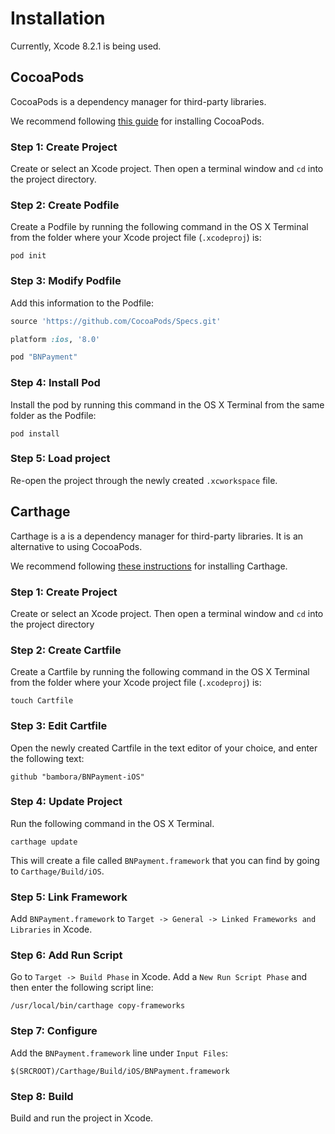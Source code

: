 # Installation

Currently, Xcode 8.2.1 is being used. 

## CocoaPods

CocoaPods is a dependency manager for third-party libraries.

We recommend following [this guide](https://guides.cocoapods.org/using/getting-started.html#getting-started) for installing CocoaPods.

### Step 1: Create Project

Create or select an Xcode project. Then open a terminal window and `cd` into the project directory.

### Step 2: Create Podfile

Create a Podfile by running the following command in the OS X Terminal from the folder where your Xcode project file (`.xcodeproj`) is:

```shell
pod init
```

### Step 3: Modify Podfile

Add this information to the Podfile:

```ruby
source 'https://github.com/CocoaPods/Specs.git'

platform :ios, '8.0'

pod "BNPayment"
```

### Step 4: Install Pod

Install the pod by running this command in the OS X Terminal from the same folder as the Podfile:

```shell
pod install
```

### Step 5: Load project

Re-open the project through the newly created `.xcworkspace` file.

## Carthage

Carthage is a is a dependency manager for third-party libraries. It is an alternative to using CocoaPods.

We recommend following [these instructions](https://github.com/Carthage/Carthage#installing-carthage) for installing Carthage.

### Step 1: Create Project

Create or select an Xcode project. Then open a terminal window and `cd` into the project directory

### Step 2: Create Cartfile

Create a Cartfile by running the following command in the OS X Terminal from the folder where your Xcode project file (`.xcodeproj`) is:

```shell
touch Cartfile
```

### Step 3: Edit Cartfile

Open the newly created Cartfile in the text editor of your choice, and enter the following text:

```shell
github "bambora/BNPayment-iOS"
```

### Step 4: Update Project

Run the following command in the OS X Terminal.

```shell
carthage update
```

This will create a file called `BNPayment.framework` that you can find by going to `Carthage/Build/iOS`.

### Step 5: Link Framework

Add `BNPayment.framework` to `Target -> General -> Linked Frameworks and Libraries` in Xcode.

### Step 6: Add Run Script

Go to `Target -> Build Phase` in Xcode. Add a `New Run Script Phase` and then enter the following script line:

```shell
/usr/local/bin/carthage copy-frameworks
```

### Step 7: Configure

Add the `BNPayment.framework` line under `Input Files`:

```
$(SRCROOT)/Carthage/Build/iOS/BNPayment.framework
```

### Step 8: Build

Build and run the project in Xcode.
